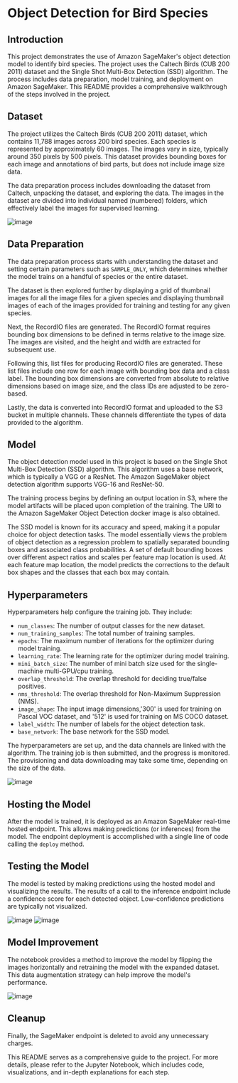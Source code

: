 # Object Detection for Bird Species

## Introduction
This project demonstrates the use of Amazon SageMaker's object detection model to identify bird species. The project uses the Caltech Birds (CUB 200 2011) dataset and the Single Shot Multi-Box Detection (SSD) algorithm. The process includes data preparation, model training, and deployment on Amazon SageMaker. This README provides a comprehensive walkthrough of the steps involved in the project.

## Dataset
The project utilizes the Caltech Birds (CUB 200 2011) dataset, which contains 11,788 images across 200 bird species. Each species is represented by approximately 60 images. The images vary in size, typically around 350 pixels by 500 pixels. This dataset provides bounding boxes for each image and annotations of bird parts, but does not include image size data. 

The data preparation process includes downloading the dataset from Caltech, unpacking the dataset, and exploring the data. The images in the dataset are divided into individual named (numbered) folders, which effectively label the images for supervised learning. 

![image](https://github.com/vivek7208/Object-Detection-Birds-Species/assets/65945306/1f7056c7-23f8-4308-a3f8-c60ba52d306b)


## Data Preparation
The data preparation process starts with understanding the dataset and setting certain parameters such as `SAMPLE_ONLY`, which determines whether the model trains on a handful of species or the entire dataset. 

The dataset is then explored further by displaying a grid of thumbnail images for all the image files for a given species and displaying thumbnail images of each of the images provided for training and testing for any given species. 

Next, the RecordIO files are generated. The RecordIO format requires bounding box dimensions to be defined in terms relative to the image size. The images are visited, and the height and width are extracted for subsequent use. 

Following this, list files for producing RecordIO files are generated. These list files include one row for each image with bounding box data and a class label. The bounding box dimensions are converted from absolute to relative dimensions based on image size, and the class IDs are adjusted to be zero-based. 

Lastly, the data is converted into RecordIO format and uploaded to the S3 bucket in multiple channels. These channels differentiate the types of data provided to the algorithm. 

## Model
The object detection model used in this project is based on the Single Shot Multi-Box Detection (SSD) algorithm. This algorithm uses a base network, which is typically a VGG or a ResNet. The Amazon SageMaker object detection algorithm supports VGG-16 and ResNet-50. 

The training process begins by defining an output location in S3, where the model artifacts will be placed upon completion of the training. The URI to the Amazon SageMaker Object Detection docker image is also obtained.

The SSD model is known for its accuracy and speed, making it a popular choice for object detection tasks. The model essentially views the problem of object detection as a regression problem to spatially separated bounding boxes and associated class probabilities. A set of default bounding boxes over different aspect ratios and scales per feature map location is used. At each feature map location, the model predicts the corrections to the default box shapes and the classes that each box may contain.

## Hyperparameters
Hyperparameters help configure the training job. They include:

- `num_classes`: The number of output classes for the new dataset.
- `num_training_samples`: The total number of training samples.
- `epochs`: The maximum number of iterations for the optimizer during model training.
- `learning_rate`: The learning rate for the optimizer during model training.
- `mini_batch_size`: The number of mini batch size used for the single-machine multi-GPU/cpu training.
- `overlap_threshold`: The overlap threshold for deciding true/false positives.
- `nms_threshold`: The overlap threshold for Non-Maximum Suppression (NMS).
- `image_shape`: The input image dimensions,'300' is used for training on Pascal VOC dataset, and '512' is used for training on MS COCO dataset.
- `label_width`: The number of labels for the object detection task.
- `base_network`: The base network for the SSD model.

The hyperparameters are set up, and the data channels are linked with the algorithm. The training job is then submitted, and the progress is monitored. The provisioning and data downloading may take some time, depending on the size of the data.

![image](https://github.com/vivek7208/Object-Detection-Birds-Species/assets/65945306/8211ae56-4c96-42c3-aedd-0e707164b8e4)


## Hosting the Model
After the model is trained, it is deployed as an Amazon SageMaker real-time hosted endpoint. This allows making predictions (or inferences) from the model. The endpoint deployment is accomplished with a single line of code calling the `deploy` method. 

## Testing the Model
The model is tested by making predictions using the hosted model and visualizing the results. The results of a call to the inference endpoint include a confidence score for each detected object. Low-confidence predictions are typically not visualized.

![image](https://github.com/vivek7208/Object-Detection-Birds-Species/assets/65945306/fcbd024d-7ebc-4392-a4c7-c3a30da96202)
![image](https://github.com/vivek7208/Object-Detection-Birds-Species/assets/65945306/0225e6f5-9b31-4f02-80f8-6cbdd7b6aa2c)


## Model Improvement
The notebook provides a method to improve the model by flipping the images horizontally and retraining the model with the expanded dataset. This data augmentation strategy can help improve the model's performance.

![image](https://github.com/vivek7208/Object-Detection-Birds-Species/assets/65945306/e71d447b-10a8-4a77-a5e1-04c4a8766351)


## Cleanup
Finally, the SageMaker endpoint is deleted to avoid any unnecessary charges.

This README serves as a comprehensive guide to the project. For more details, please refer to the Jupyter Notebook, which includes code, visualizations, and in-depth explanations for each step.
